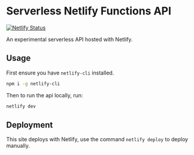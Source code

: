 # Serverless Netlify Functions API

[![Netlify Status](https://api.netlify.com/api/v1/badges/581149a1-a710-4816-bd8f-c53e1e847196/deploy-status)](https://app.netlify.com/sites/serverless-api/deploys)

An experimental serverless API hosted with Netlify.

## Usage

First ensure you have `netlify-cli` installed.

```bash
npm i -g netlify-cli
```

Then to run the api locally, run:

```bash
netlify dev
```

## Deployment

This site deploys with Netlify, use the command `netlify deploy` to deploy manually.

